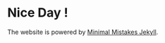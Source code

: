 # Nice Day !

The website is powered by [Minimal Mistakes Jekyll](https://github.com/mmistakes/minimal-mistakes).
